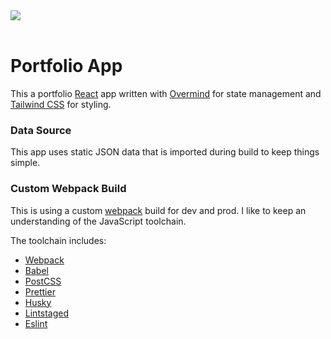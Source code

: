 <img src="https://travis-ci.com/josterholt/portfolio.svg?branch=main" />
<br />
<br />

# Portfolio App

This a portfolio [React](https://reactjs.org/) app written with
[Overmind](https://overmindjs.org/) for state management and
[Tailwind CSS](https://tailwindcss.com/) for styling.

### Data Source

This app uses static JSON data that is imported during build to keep things
simple.

### Custom Webpack Build

This is using a custom [webpack](https://webpack.js.org/) build for dev and
prod. I like to keep an understanding of the JavaScript toolchain.

The toolchain includes:

-   [Webpack](https://webpack.js.org/)
-   [Babel](https://babeljs.io/)
-   [PostCSS](https://postcss.org/)
-   [Prettier](https://prettier.io/)
-   [Husky](https://typicode.github.io/husky/#/)
-   [Lintstaged](https://github.com/okonet/lint-staged#readme)
-   [Eslint](https://eslint.org/)
